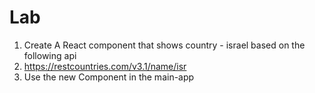 # Lab
1. Create A React component that shows country - israel based on the following api
2. https://restcountries.com/v3.1/name/isr 
3. Use the new Component in the main-app